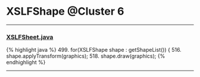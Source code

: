 # XSLFShape @Cluster 6

***

### [XSLFSheet.java](https://searchcode.com/codesearch/view/97406768/)
{% highlight java %}
499. for(XSLFShape shape : getShapeList()) {
516.     shape.applyTransform(graphics);
518.     shape.draw(graphics);
{% endhighlight %}

***

